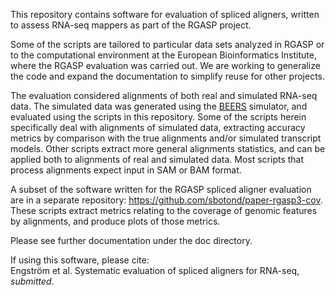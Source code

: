 This repository contains software for evaluation of spliced aligners,
written to assess RNA-seq mappers as part of the RGASP project.

Some of the scripts are tailored to particular data sets analyzed in
RGASP or to the computational environment at the European
Bioinformatics Institute, where the RGASP evaluation was carried out.
We are working to generalize the code and expand the documentation to
simplify reuse for other projects.

The evaluation considered alignments of both real and simulated
RNA-seq data. The simulated data was generated using the [BEERS]
simulator, and evaluated using the scripts in this repository. Some of
the scripts herein specifically deal with alignments of simulated
data, extracting accuracy metrics by comparison with the true
alignments and/or simulated transcript models. Other scripts extract
more general alignments statistics, and can be applied both to
alignments of real and simulated data. Most scripts that process
alignments expect input in SAM or BAM format.

A subset of the software written for the RGASP spliced aligner
evaluation are in a separate repository:
https://github.com/sbotond/paper-rgasp3-cov.
These scripts extract metrics relating to the coverage of genomic
features by alignments, and produce plots of those metrics.

Please see further documentation under the doc directory.

If using this software, please cite:  
Engstr&ouml;m et al. Systematic evaluation of spliced aligners for RNA-seq, _submitted_.

[BEERS]: http://cbil.upenn.edu/BEERS/
